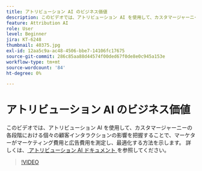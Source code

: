 ```yaml
---
title: アトリビューション AI のビジネス価値
description: このビデオでは、アトリビューション AI を使用して、カスタマージャーニーの各段階における個々の顧客インタラクションの影響を把握することで、マーケターがマーケティング費用と広告費用を測定し、最適化する方法を示します。
feature: Attribution AI
role: User
level: Beginner
jira: KT-6248
thumbnail: 40375.jpg
exl-id: 12aa5c9a-ac48-4506-bbe7-14106fc17675
source-git-commit: 286c85aa88d44574f00ded67f0de8e0c945a153e
workflow-type: tm+mt
source-wordcount: '84'
ht-degree: 0%

---
```


# アトリビューション AI のビジネス価値

このビデオでは、アトリビューション AI を使用して、カスタマージャーニーの各段階における個々の顧客インタラクションの影響を把握することで、マーケターがマーケティング費用と広告費用を測定し、最適化する方法を示します。 詳しくは、[ アトリビューション AI ドキュメント ](https://experienceleague.adobe.com/docs/experience-platform/intelligent-services/attribution-ai/overview.html) を参照してください。

>[!VIDEO](https://video.tv.adobe.com/v/40375?learn=on&enablevpops)


